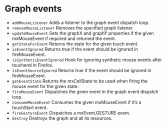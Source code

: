 # Graph events

- `addMouseListener` Adds a listener to the graph event dispatch loop.
- `removeMouseListener` Removes the specified graph listener.
- `updateMouseEvent` Sets the graphX and graphY properties if the given mxMouseEvent if required and returned the event.
- `getStateForEvent` Returns the state for the given touch event.
- `isEventIgnored` Returns true if the event should be ignored in fireMouseEvent.
- `isSyntheticEventIgnored`	Hook for ignoring synthetic mouse events after touchend in Firefox.
- `isEventSourceIgnored` Returns true if the event should be ignored in fireMouseEvent.
- `getEventState` Returns the mxCellState to be used when firing the mouse event for the given state.
- `fireMouseEvent` Dispatches the given event in the graph event dispatch loop.
- `consumeMouseEvent` Consumes the given mxMouseEvent if it’s a touchStart event.
- `fireGestureEvent` Dispatches a mxEvent.GESTURE event.
- `destroy` Destroys the graph and all its resources.